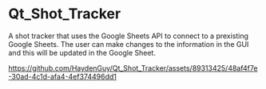 # Qt_Shot_Tracker
A shot tracker that uses the Google Sheets API to connect to a prexisting Google Sheets. The user can make changes to the information in the GUI and this will be updated in the Google Sheet.<br>

https://github.com/HaydenGuy/Qt_Shot_Tracker/assets/89313425/48af4f7e-30ad-4c1d-afa4-4ef374496dd1
